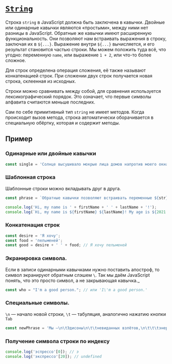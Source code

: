 # [`String`](../index.md)

Строка `string` в JavaScript должна быть заключена в кавычки. Двойные или одинарные кавычки являются «простыми», между ними нет разницы в JavaScript. Обратные же кавычки имеют расширенную функциональность. Они позволяют нам встраивать выражения в строку, заключая их в `${...}`. Выражение внутри `${...}` вычисляется, и его результат становится частью строки. Мы можем положить туда всё, что угодно: переменную `name`, или выражение `1 + 2`, или что-то более сложное.

Для строк определена операция сложения, её также называют конкатенацией строк. При сложении двух строк получается новая строка, склеенная из исходных.

Строки можно сравнивать между собой, для сравнения используется лексикографический порядок. Это означает, что первые символы алфавита считаются меньше последних.

Сам по себе примитивный тип `string` не имеет методов. Когда происходит вызов метода, строка автоматически оборачивается в специальную обёртку, которая и содержит методы.

## Пример

### Одинарные или двойные кавычки

```js
const single = 'Солнце высушивало мокрые лица домов напротив моего окна';
```

### Шаблонная строка

Шаблонные строки можно вкладывать друг в друга.

```js
const phrase = `Обратные кавычки позволяют встраивать переменные ${str}`;

console.log('Hi, my name is ' + firstName + ' ' + lastName + '!');
console.log(`Hi, my name is ${firstName} ${lastName}! My age is ${2021 - 1985}`);
```

### Конкатенация строк

```js
const desire = 'Я хочу';
const food = 'пельменей';
const good = desire + ' ' + food; // Я хочу пельменей
```

### Экранировка символа.

Если в записи одинарными кавычками нужно поставить апостроф, то символ экранируют обратным слэшем `\`. Так мы даём JavaScript понять, что это просто символ, а не закрывающая кавычка.\_

```js
const who = "I'm a good person."; // или 'I\'m a good person.'
```

### Специальные символы.

`\n` — начало новой строки, `\t` — табуляция, аналогично нажатию кнопки `Tab`

```js
const newPhrase = 'Мы —\n\tЭдисоны\n\t\tневиданных взлётов,\n\t\t\tэнергий\n\t\t\t\tи светов.';
```

### Получение символа строки по индексу

```js
console.log('эспрессо'[0]); // э
console.log('экспрессо'[20]); // undefined
```
